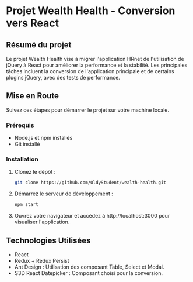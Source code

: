 # Projet Wealth Health - Conversion vers React

## Résumé du projet

Le projet Wealth Health vise à migrer l'application HRnet de l'utilisation de jQuery à React pour améliorer la performance et la stabilité. Les principales tâches incluent la conversion de l'application principale et de certains plugins jQuery, avec des tests de performance. 

## Mise en Route

Suivez ces étapes pour démarrer le projet sur votre machine locale.

### Prérequis

- Node.js et npm installés
- Git installé

### Installation

1. Clonez le dépôt :

   ```bash
   git clone https://github.com/OldyStudent/wealth-health.git
   ```

2. Démarrez le serveur de développement :

    ```bash 
    npm start
   ```

3. Ouvrez votre navigateur et accédez à http://localhost:3000 pour visualiser l'application.

## Technologies Utilisées

- React
- Redux + Redux Persist
- Ant Design : Utilisation des composant Table, Select et Modal.
- S3D React Datepicker : Composant choisi pour la conversion.


